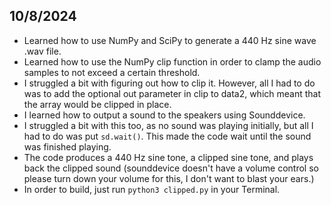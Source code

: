 ## 10/8/2024

- Learned how to use NumPy and SciPy to generate a 440 Hz sine wave .wav file.
- Learned how to use the NumPy clip function in order to clamp the audio samples to not exceed a certain threshold.
- I struggled a bit with figuring out how to clip it. However, all I had to do was to add the optional out parameter in clip to data2, which meant that the array would be clipped in place.
- I learned how to output a sound to the speakers using Sounddevice.
- I struggled a bit with this too, as no sound was playing initially, but all I had to do was put `sd.wait()`. This made the code wait until the sound was finished playing.
- The code produces a 440 Hz sine tone, a clipped sine tone, and plays back the clipped sound (sounddevice doesn't have a volume control so please turn down your volume for this, I don't want to blast your ears.)
- In order to build, just run `python3 clipped.py` in your Terminal.
